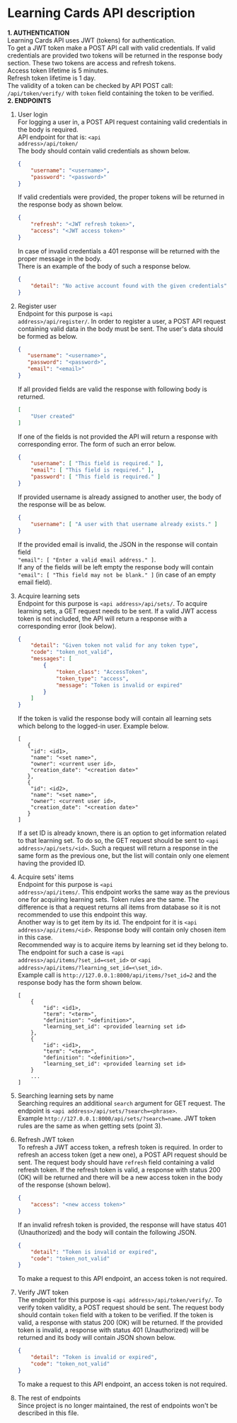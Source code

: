 # Learning Cards API description
   <strong>1. AUTHENTICATION</strong>  
    Learning Cards API uses JWT (tokens) for authentication.  
    To get a JWT token make a POST API call with 
    valid credentials. If valid credentials are provided two
    tokens will be returned in the response body section. These two tokens are 
    access and refresh tokens.  
    Access token lifetime is 5 minutes.  
    Refresh token lifetime is 1 day.  
    The validity of a token can be checked by API POST call:
    <code>/api/token/verify/</code> with 
    <code>token</code> field containing the token to be verified.  
<strong>2. ENDPOINTS</strong>  
1. User login  
    For logging a user in, a POST API request containing valid 
    credentials in the body is required.   
    API endpoint for that is:  <code>\<api address\>/api/token/</code>  
    The body should contain valid credentials as shown below.  
    ```json
    {
        "username": "<username>",
        "password": "<password>"
    }
    ```
    If valid credentials were provided, the proper tokens will be returned 
    in the response body as shown below.
    ```json
    {
        "refresh": "<JWT refresh token>",
        "access": "<JWT access token>"
    }
    ```
    In case of invalid credentials a 401 response will be returned 
    with the proper message in the body.  
    There is an example of the body of such a response below.  
    ```json
    {
        "detail": "No active account found with the given credentials"
    }
    ```
2. Register user  
    Endpoint for this purpose is <code>\<api address\>/api/register/</code>.
    In order to register a user, a POST API request containing
    valid data in the body must be sent. The user's data should be
    formed as below.
    ```json
    {
       "username": "<username>",
       "password": "<password>",
       "email": "<email>"
    }
    ```
    If all provided fields are valid the response with following 
    body is returned.
    ```json
    [
        "User created"
    ]
    ```
    If one of the fields is not provided the API will return
    a response with corresponding error. The form of such an error below.
    ```json
    {
        "username": [ "This field is required." ],
        "email": [ "This field is required." ],
        "password": [ "This field is required." ]
    }
    ```
    If provided username is already assigned to another user, the body
    of the response will be as below.
    ```json
    {
        "username": [ "A user with that username already exists." ]
    }
    ```
    If the provided email is invalid, the JSON in the response will contain field  
    ``"email": [ "Enter a valid email address." ]``.  
    If any of the fields will be left empty the response body will contain  
     ``"email": [ "This field may not be blank." ]`` (in case of an empty email field).
    
3. Acquire learning sets  
    Endpoint for this purpose is <code>\<api address\>/api/sets/</code>.
    To acquire learning sets, a GET request needs to be sent. If a valid
    JWT access token is not included, the API will return a response with 
    a corresponding error (look below). 
    ```json
    {
        "detail": "Given token not valid for any token type",
        "code": "token_not_valid",
        "messages": [
            {
                "token_class": "AccessToken",
                "token_type": "access",
                "message": "Token is invalid or expired"
            }
        ]
    }
    ```
    If the token is valid the response body will contain all learning sets
    which belong to the logged-in user. Example below.
    ```
    [  
       {
        "id": <id1>,
        "name": "<set name>",
        "owner": <current user id>,
        "creation_date": "<creation date>"
       },
       {
        "id": <id2>,
        "name": "<set name>",
        "owner": <current user id>,
        "creation_date": "<creation date>"
       }
    ]
    ```
    If a set ID is already known, there is an option to get information
    related to that learning set. To do so, the GET request should be sent to
    <code>\<api address\>/api/sets/\<id\></code>. Such a request will return a response 
    in the same form as the previous one, but the list will contain only one element having the provided ID.
4. Acquire sets' items  
    Endpoint for this purpose is <code>\<api address\>/api/items/</code>.
    This endpoint works the same way as the previous one for acquiring learning sets.
    Token rules are the same. The difference is that a request returns all
    items from database so it is not recommended to use this endpoint this way.  
    Another way is to get item by its id. The endpoint for it is 
    <code>\<api address\>/api/items/\<id\></code>. Response body will contain
    only chosen item in this case.  
    Recommended way is to acquire items by learning set id they belong to. The endpoint
    for such a case is <code>\<api address\>/api/items/?set_id=\<set_id\></code> or
    <code>\<api address\>/api/items/?learning_set_id=<\set_id\></code>.  
    Example call is ``http://127.0.0.1:8000/api/items/?set_id=2`` and the response body 
    has the form shown below.
    ```
    [
        {
            "id": <id1>,
            "term": "<term>",
            "definition": "<definition>",
            "learning_set_id": <provided learning set id>
        },
        {
            "id": <id1>,
            "term": "<term>",
            "definition": "<definition>",
            "learning_set_id": <provided learning set id>
        }
        ...
    ]
    ```
5. Searching learning sets by name  
    Searching requires an additional ``search`` argument for GET request. 
    The endpoint is ``<api address>/api/sets/?search=<phrase>``.  
    Example ``http://127.0.0.1:8000/api/sets/?search=name``. JWT token rules
    are the same as when getting sets (point 3).
6. Refresh JWT token  
    To refresh a JWT access token, a refresh token is required. In order to
    refresh an access token (get a new one), a POST API request should be sent.
    The request body should have ``refresh`` field containing a valid refresh token.
    If the refresh token is valid, a response with status 200 (OK) will be returned and 
    there will be a new access token in the body of the response (shown below). 
    ```json
    {
        "access": "<new access token>"
    }
    ```
    If an invalid refresh token is provided, the response will have status 401 (Unauthorized)
    and the body will contain the following JSON.
    ```json
    {
        "detail": "Token is invalid or expired",
        "code": "token_not_valid"
    }
    ```
    To make a request to this API endpoint, an access token is not required.
7. Verify JWT token  
    The endpoint for this purpose is ``<api address>/api/token/verify/``. To verify 
    token validity, a POST request should be sent. The request body should contain 
    ``token`` field with a token to be verified. If the token is valid, a response with
    status 200 (OK) will be returned. If the provided token is invalid, a 
    response with status 401 (Unauthorized) will be returned and its body will contain JSON shown below.
    ```json
    {
        "detail": "Token is invalid or expired",
        "code": "token_not_valid"
    }
    ```
    To make a request to this API endpoint, an access token is not required.
8. The rest of endpoints  
    Since project is no longer maintained, the rest of endpoints won't be described in this file.
    

